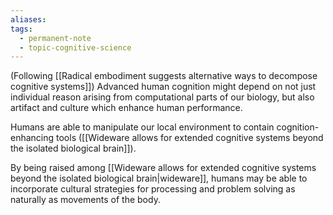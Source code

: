```yaml
---
aliases: 
tags:
  - permanent-note
  - topic-cognitive-science
---
```

(Following [[Radical embodiment suggests alternative ways to decompose cognitive systems]]) Advanced human cognition might depend on not just individual reason arising from computational parts of our biology, but also artifact and culture which enhance human performance.

Humans are able to manipulate our local environment to contain cognition-enhancing tools ([[Wideware allows for extended cognitive systems beyond the isolated biological brain]]).

By being raised among [[Wideware allows for extended cognitive systems beyond the isolated biological brain|wideware]], humans may be able to incorporate cultural strategies for processing and problem solving as naturally as movements of the body.